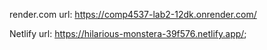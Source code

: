 render.com url: https://comp4537-lab2-12dk.onrender.com/

Netlify url: https://hilarious-monstera-39f576.netlify.app/;
